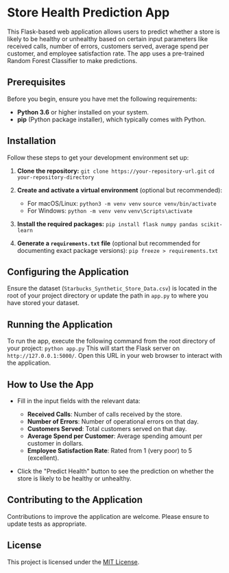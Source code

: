 # Store Health Prediction App

This Flask-based web application allows users to predict whether a store is likely to be healthy or unhealthy based on certain input parameters like received calls, number of errors, customers served, average spend per customer, and employee satisfaction rate. The app uses a pre-trained Random Forest Classifier to make predictions.

## Prerequisites

Before you begin, ensure you have met the following requirements:
- **Python 3.6** or higher installed on your system.
- **pip** (Python package installer), which typically comes with Python.

## Installation

Follow these steps to get your development environment set up:

1. **Clone the repository:**
   `git clone https://your-repository-url.git`
   `cd your-repository-directory`

2. **Create and activate a virtual environment** (optional but recommended):
   - For macOS/Linux:
     `python3 -m venv venv`
     `source venv/bin/activate`
   - For Windows:
     `python -m venv venv`
     `venv\Scripts\activate`

3. **Install the required packages:**
   `pip install flask numpy pandas scikit-learn`

4. **Generate a `requirements.txt` file** (optional but recommended for documenting exact package versions):
   `pip freeze > requirements.txt`

## Configuring the Application

Ensure the dataset (`Starbucks_Synthetic_Store_Data.csv`) is located in the root of your project directory or update the path in `app.py` to where you have stored your dataset.

## Running the Application

To run the app, execute the following command from the root directory of your project:
`python app.py`
This will start the Flask server on `http://127.0.0.1:5000/`. Open this URL in your web browser to interact with the application.

## How to Use the App

- Fill in the input fields with the relevant data:
  - **Received Calls**: Number of calls received by the store.
  - **Number of Errors**: Number of operational errors on that day.
  - **Customers Served**: Total customers served on that day.
  - **Average Spend per Customer**: Average spending amount per customer in dollars.
  - **Employee Satisfaction Rate**: Rated from 1 (very poor) to 5 (excellent).

- Click the "Predict Health" button to see the prediction on whether the store is likely to be healthy or unhealthy.

## Contributing to the Application

Contributions to improve the application are welcome. Please ensure to update tests as appropriate.

## License

This project is licensed under the [MIT License](LICENSE.txt).
